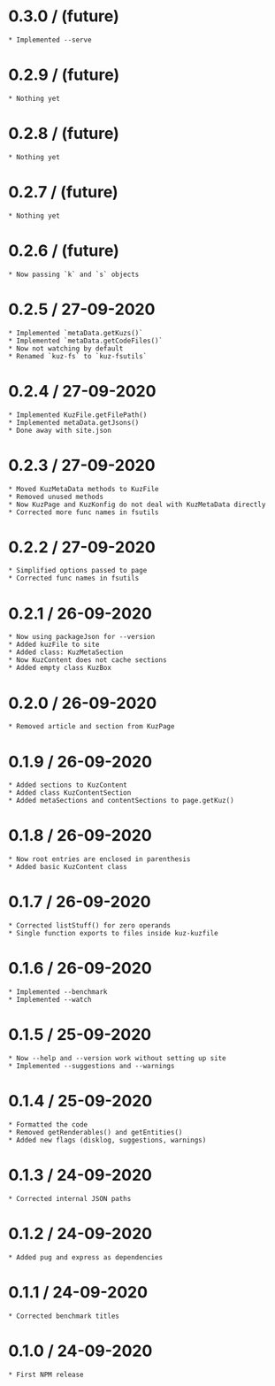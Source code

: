 
0.3.0 / (future)
====================
	* Implemented --serve


0.2.9 / (future)
====================
	* Nothing yet


0.2.8 / (future)
====================
	* Nothing yet


0.2.7 / (future)
====================
	* Nothing yet


0.2.6 / (future)
====================
	* Now passing `k` and `s` objects


0.2.5 / 27-09-2020
====================
	* Implemented `metaData.getKuzs()`
	* Implemented `metaData.getCodeFiles()`
	* Now not watching by default
	* Renamed `kuz-fs` to `kuz-fsutils`


0.2.4 / 27-09-2020
====================
	* Implemented KuzFile.getFilePath()
	* Implemented metaData.getJsons()
	* Done away with site.json


0.2.3 / 27-09-2020
====================
	* Moved KuzMetaData methods to KuzFile
	* Removed unused methods
	* Now KuzPage and KuzKonfig do not deal with KuzMetaData directly
	* Corrected more func names in fsutils


0.2.2 / 27-09-2020
====================
	* Simplified options passed to page
	* Corrected func names in fsutils


0.2.1 / 26-09-2020
====================
	* Now using packageJson for --version
	* Added kuzFile to site
	* Added class: KuzMetaSection
	* Now KuzContent does not cache sections
	* Added empty class KuzBox


0.2.0 / 26-09-2020
====================
	* Removed article and section from KuzPage


0.1.9 / 26-09-2020
====================
	* Added sections to KuzContent
	* Added class KuzContentSection
	* Added metaSections and contentSections to page.getKuz()


0.1.8 / 26-09-2020
====================
	* Now root entries are enclosed in parenthesis
	* Added basic KuzContent class


0.1.7 / 26-09-2020
====================
	* Corrected listStuff() for zero operands
	* Single function exports to files inside kuz-kuzfile


0.1.6 / 26-09-2020
====================
	* Implemented --benchmark
	* Implemented --watch


0.1.5 / 25-09-2020
====================
	* Now --help and --version work without setting up site
	* Implemented --suggestions and --warnings


0.1.4 / 25-09-2020
====================
	* Formatted the code
	* Removed getRenderables() and getEntities()
	* Added new flags (disklog, suggestions, warnings)


0.1.3 / 24-09-2020
====================
	* Corrected internal JSON paths


0.1.2 / 24-09-2020
====================
	* Added pug and express as dependencies


0.1.1 / 24-09-2020
====================
	* Corrected benchmark titles


0.1.0 / 24-09-2020
====================
	* First NPM release


